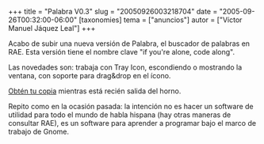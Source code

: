 +++
title = "Palabra V0.3"
slug = "20050926003218704"
date = "2005-09-26T00:32:00-06:00"
[taxonomies]
tema = ["anuncios"]
autor = ["Víctor Manuel Jáquez Leal"]
+++

Acabo de subir una nueva versión de Palabra, el buscador de palabras en
RAE. Esta versión tiene el nombre clave "if you're alone, code along".

Las novedades son: trabaja con Tray Icon, escondiendo o mostrando la
ventana, con soporte para drag&drop en el ícono.

[Obtén tu
copia](http://www.ceyusa.com/software/palabra/palabra-0.3.tar.gz)
mientras está recién salida del horno.

<!-- more -->
Repito como en la ocasión pasada: la intención no es hacer un software
de utilidad para todo el mundo de habla hispana (hay otras maneras de
consultar RAE), es un software para aprender a programar bajo el marco
de trabajo de Gnome.

